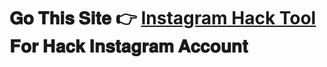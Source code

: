 # 𝐆𝐨 𝐓𝐡𝐢𝐬 𝐒𝐢𝐭𝐞 👉 **[Instagram Hack Tool](https://tinyurl.com/y2hnr7tu)** 𝐅𝐨𝐫 𝐇𝐚𝐜𝐤 𝐈𝐧𝐬𝐭𝐚𝐠𝐫𝐚𝐦 𝐀𝐜𝐜𝐨𝐮𝐧𝐭

